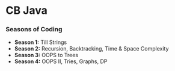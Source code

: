 # CB Java

### Seasons of Coding

- **Season 1:** Till Strings
- **Season 2:** Recursion, Backtracking, Time & Space Complexity
- **Season 3:** OOPS to Trees
- **Season 4:** OOPS II, Tries, Graphs, DP